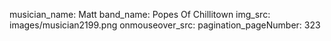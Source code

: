 musician_name: Matt
band_name: Popes Of Chillitown
img_src: images/musician2199.png
onmouseover_src: 
pagination_pageNumber: 323